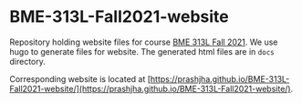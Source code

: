 # BME-313L-Fall2021-website

Repository holding website files for course [BME 313L Fall 2021](https://github.com/prashjha/BME-313L-Fall2021). We use hugo to generate files for website. The generated html files are in `docs` directory. 

Corresponding website is located at [https://prashjha.github.io/BME-313L-Fall2021-website/](https://prashjha.github.io/BME-313L-Fall2021-website/).
